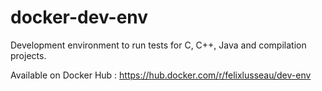 # docker-dev-env

Development environment to run tests for C, C++, Java and compilation projects.

Available on Docker Hub : <a href="https://hub.docker.com/r/felixlusseau/dev-env" target="_blank">https://hub.docker.com/r/felixlusseau/dev-env</a>
